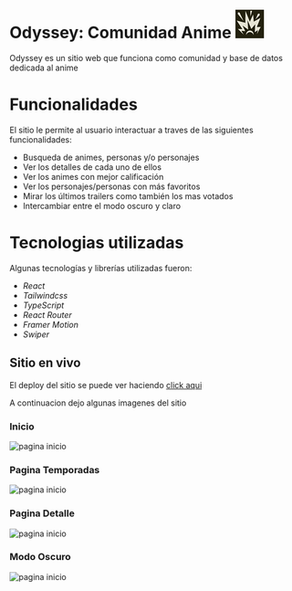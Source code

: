 # Odyssey: Comunidad Anime ![icono](/public/logo.png)

Odyssey es un sitio web que funciona como comunidad y base de datos dedicada al anime

# Funcionalidades

El sitio le permite al usuario interactuar a traves de las siguientes funcionalidades:

- Busqueda de animes, personas y/o personajes
- Ver los detalles de cada uno de ellos
- Ver los animes con mejor calificación
- Ver los personajes/personas con más favoritos
- Mirar los últimos trailers como también los mas votados
- Intercambiar entre el modo oscuro y claro

# Tecnologias utilizadas
Algunas tecnologías y librerías utilizadas fueron:

- *React*
- *Tailwindcss*
- *TypeScript*
- *React Router*
- *Framer Motion*
- *Swiper*

## Sitio en vivo
El deploy del sitio se puede ver haciendo [click aqui](https://odysseyanime.vercel.app/)

A continuacion dejo algunas imagenes del sitio

### Inicio
![pagina inicio](/public/Inicio.png)

### Pagina Temporadas
![pagina inicio](/public/Temporadas.png)

### Pagina Detalle
![pagina inicio](/public/Detalle.png)

### Modo Oscuro
![pagina inicio](/public/DarkMode.png)
